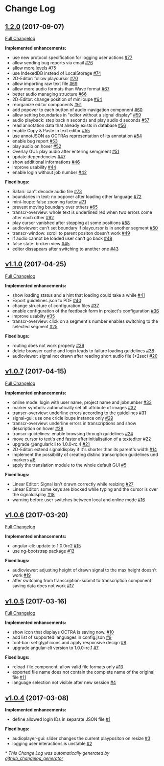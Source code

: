 # Change Log

## [1.2.0](https://github.com/IPS-LMU/octra/tree/1.2.0) (2017-09-07)
[Full Changelog](https://github.com/IPS-LMU/octra/compare/v1.1.0...1.2.0)

**Implemented enhancements:**

- use new protocol specification for logging user actions [\#77](https://github.com/IPS-LMU/octra/issues/77)
- allow sending bug reports via email [\#76](https://github.com/IPS-LMU/octra/issues/76)
- allow more levels [\#75](https://github.com/IPS-LMU/octra/issues/75)
- use IndexedDB instead of LocalStorage [\#74](https://github.com/IPS-LMU/octra/issues/74)
- 2D-Editor: follow playcursor [\#70](https://github.com/IPS-LMU/octra/issues/70)
- allow importing raw text file [\#69](https://github.com/IPS-LMU/octra/issues/69)
- allow more audio formats than Wave format [\#67](https://github.com/IPS-LMU/octra/issues/67)
- better audio managing structure [\#66](https://github.com/IPS-LMU/octra/issues/66)
- 2D-Editor: change position of miniloupe [\#64](https://github.com/IPS-LMU/octra/issues/64)
- reorganize editor components [\#61](https://github.com/IPS-LMU/octra/issues/61)
- add popover to each button of audio-navigation component [\#60](https://github.com/IPS-LMU/octra/issues/60)
- allow setting boundaries in "editor without a signal display" [\#59](https://github.com/IPS-LMU/octra/issues/59)
- audio playback: step back n seconds and play audio d seconds [\#57](https://github.com/IPS-LMU/octra/issues/57)
- read annotation data that already exists in database [\#56](https://github.com/IPS-LMU/octra/issues/56)
- enable Copy & Paste in text editor [\#55](https://github.com/IPS-LMU/octra/issues/55)
- use annotJSON as OCTRAs representation of its annotation [\#54](https://github.com/IPS-LMU/octra/issues/54)
- enable bug report [\#53](https://github.com/IPS-LMU/octra/issues/53)
- play audio on hover [\#52](https://github.com/IPS-LMU/octra/issues/52)
- Overlay GUI: play audio after entering semgment [\#51](https://github.com/IPS-LMU/octra/issues/51)
- update dependencies [\#47](https://github.com/IPS-LMU/octra/issues/47)
- show additional informations [\#46](https://github.com/IPS-LMU/octra/issues/46)
- improve usability [\#44](https://github.com/IPS-LMU/octra/issues/44)
- enable login without job number [\#42](https://github.com/IPS-LMU/octra/issues/42)

**Fixed bugs:**

- Safari: can't decode audio file [\#73](https://github.com/IPS-LMU/octra/issues/73)
- boundaries in text: no popover after loading other language [\#72](https://github.com/IPS-LMU/octra/issues/72)
- mini-loupe: false zooming factor [\#71](https://github.com/IPS-LMU/octra/issues/71)
- prevent moving boundary over others [\#65](https://github.com/IPS-LMU/octra/issues/65)
- transcr-overview: whole text is underlined red when two errors come after each other [\#62](https://github.com/IPS-LMU/octra/issues/62)
- play cursor vanished after stopping at some positions [\#58](https://github.com/IPS-LMU/octra/issues/58)
- audioviewer: can't set boundary if playcursor is in another segment [\#50](https://github.com/IPS-LMU/octra/issues/50)
- transcr-window: scroll to parent positon doesn't work [\#49](https://github.com/IPS-LMU/octra/issues/49)
- if audio cannot be loaded user can't go back [\#48](https://github.com/IPS-LMU/octra/issues/48)
- false state: broken view [\#45](https://github.com/IPS-LMU/octra/issues/45)
- editor dissapears after switching to another one [\#43](https://github.com/IPS-LMU/octra/issues/43)

## [v1.1.0](https://github.com/IPS-LMU/octra/tree/v1.1.0) (2017-04-25)
[Full Changelog](https://github.com/IPS-LMU/octra/compare/v1.0.7...v1.1.0)

**Implemented enhancements:**

- show loading status and a hint that loading could take a while [\#41](https://github.com/IPS-LMU/octra/issues/41)
- Export guidelines.json to PDF [\#40](https://github.com/IPS-LMU/octra/issues/40)
- change structure of configuration files [\#37](https://github.com/IPS-LMU/octra/issues/37)
- enable configuration of the feedback form in project's configuration [\#36](https://github.com/IPS-LMU/octra/issues/36)
- improve usabilty [\#35](https://github.com/IPS-LMU/octra/issues/35)
- transcr-overview: click on a segment's number enables switching to the selected segment [\#25](https://github.com/IPS-LMU/octra/issues/25)

**Fixed bugs:**

- routing does not work properly [\#39](https://github.com/IPS-LMU/octra/issues/39)
- delete browser cache and login leads to failure loading guidelines [\#38](https://github.com/IPS-LMU/octra/issues/38)
- audioviewer: signal not drawn after reading short audio file \(\<2sec\) [\#20](https://github.com/IPS-LMU/octra/issues/20)

## [v1.0.7](https://github.com/IPS-LMU/octra/tree/v1.0.7) (2017-04-15)
[Full Changelog](https://github.com/IPS-LMU/octra/compare/v1.0.6...v1.0.7)

**Implemented enhancements:**

- online mode: login with user name, project name and jobnumber [\#33](https://github.com/IPS-LMU/octra/issues/33)
- marker symbols: automatically set alt attribute of images [\#32](https://github.com/IPS-LMU/octra/issues/32)
- transcr-overview: underline errors according to the guidelines [\#31](https://github.com/IPS-LMU/octra/issues/31)
- signal-gui: use one cricle loupe instance only [\#29](https://github.com/IPS-LMU/octra/issues/29)
- transcr-overview: underline errors in transcriptions and show description on hover  [\#28](https://github.com/IPS-LMU/octra/issues/28)
- transcr-guidelines: enable browsing through guidelines [\#24](https://github.com/IPS-LMU/octra/issues/24)
- move cursor to text's end faster after initialisation of a texteditor [\#22](https://github.com/IPS-LMU/octra/issues/22)
- upgrade @angular/cli to 1.0.0-rc.4 [\#21](https://github.com/IPS-LMU/octra/issues/21)
- 2D-Editor: extend signaldisplay if it's shorter than its parent's width [\#14](https://github.com/IPS-LMU/octra/issues/14)
- implement the possibility of creating distinc transcription guidelines und markers [\#6](https://github.com/IPS-LMU/octra/issues/6)
- apply the translation module to the whole default GUI [\#5](https://github.com/IPS-LMU/octra/issues/5)

**Fixed bugs:**

- Linear Editor: Signal isn't drawn correctly while resizing [\#27](https://github.com/IPS-LMU/octra/issues/27)
- Linear Editor: some keys are blocked while typing and the cursor is over the signaldisplay  [\#18](https://github.com/IPS-LMU/octra/issues/18)
- warning before user switches between local and online mode [\#16](https://github.com/IPS-LMU/octra/issues/16)

## [v1.0.6](https://github.com/IPS-LMU/octra/tree/v1.0.6) (2017-03-20)
[Full Changelog](https://github.com/IPS-LMU/octra/compare/v1.0.5...v1.0.6)

**Implemented enhancements:**

- angular-cli: update to 1.0.0rc2 [\#15](https://github.com/IPS-LMU/octra/issues/15)
- use ng-bootstrap package [\#12](https://github.com/IPS-LMU/octra/issues/12)

**Fixed bugs:**

- audioviewer: adjusting height of drawn signal to the max height doesn't work [\#19](https://github.com/IPS-LMU/octra/issues/19)
- after switching from transcription-submit to transcription component saving data does not work [\#17](https://github.com/IPS-LMU/octra/issues/17)

## [v1.0.5](https://github.com/IPS-LMU/octra/tree/v1.0.5) (2017-03-16)
[Full Changelog](https://github.com/IPS-LMU/octra/compare/v1.0.4...v1.0.5)

**Implemented enhancements:**

- show icon that displays OCTRA is saving now. [\#10](https://github.com/IPS-LMU/octra/issues/10)
- add list of supported languages in config.json [\#9](https://github.com/IPS-LMU/octra/issues/9)
- tool-bar: set glyphicons and apply responsive design [\#8](https://github.com/IPS-LMU/octra/issues/8)
- upgrade angular-cli version to 1.0.0-rc.1 [\#7](https://github.com/IPS-LMU/octra/issues/7)

**Fixed bugs:**

- reload-file.component: allow valid file formats only [\#13](https://github.com/IPS-LMU/octra/issues/13)
- exported file name does not contain the complete name of the original file [\#11](https://github.com/IPS-LMU/octra/issues/11)
- language selection not visible after new session [\#4](https://github.com/IPS-LMU/octra/issues/4)

## [v1.0.4](https://github.com/IPS-LMU/octra/tree/v1.0.4) (2017-03-08)
**Implemented enhancements:**

- define allowed login IDs in separate JSON file [\#1](https://github.com/IPS-LMU/octra/issues/1)

**Fixed bugs:**

- audioplayer-gui: slider changes the current playpositon on resize [\#3](https://github.com/IPS-LMU/octra/issues/3)
- logging user interactions is unstable [\#2](https://github.com/IPS-LMU/octra/issues/2)



\* *This Change Log was automatically generated by [github_changelog_generator](https://github.com/skywinder/Github-Changelog-Generator)*